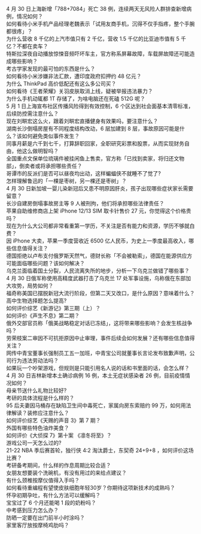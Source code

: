 4 月 30 日上海新增「788+7084」死亡 38 例，连续两天无风险人群排查新增病例，情况如何？  
如何看待小米手机产品经理老魏表示「试用友商手机，沉得不仅手指疼，整个手腕都很疼」？  
为什么营收 8 千亿的上汽市值只有 2 千亿，营收 1.5 千亿的比亚迪市值有 5 千亿？不都在卖车？  
特斯拉深夜自动播放惊悚音频吓坏车主，官方称系屏幕故障，车载屏故障还可能造成哪些影响？  
考古学家发现的最可怕的东西是什么？  
如何看待小米涉嫌非法汇款，遭印度政府扣押约 48 亿元？  
为什么 ThinkPad 高价低配还有这么多公司买？  
如何看待《王者荣耀》关羽皮肤取消上线，疑被举报违法暴力？  
为什么手机动辄都 1T 存储了，为啥电脑还在死磕 512G 呢？  
5 月 1 日上海宣布社区传播风险得到有效控制，6 个区达到社会面基本清零标准，后续防控需注意什么？  
现在刘畊宏这么火，跟着刘畊宏直播健身有效果吗，要注意什么？  
湖南长沙倒塌房屋有不同程度结构改动，6 层加建到 8 层，事故原因可能是什么？该如何避免类似事件发生？  
同事月薪是六千到七千，打算辞职回家，全职研究彩票和股票，从而实现财务自由，他这么做明智吗？  
全国重点文保单位琉璃件被挂闲鱼上售卖，官方称「已找到卖家，将归还文物部」，倒卖者或将承担哪些责任？  
哥谭市的反派们是否可以昼夜均出动，这样蝙蝠侠不就睡不了觉了?  
怎样理解鲁迅的「一棵是枣树，另一棵还是枣树」？  
4 月 30 日新加坡一婴儿染新冠后又患不明原因肝炎，孩子出现哪些症状家长需要留意？  
长沙自建房倒塌事故房主等 9 人被刑拘，他们将承担哪些法律责任？  
苹果自助维修商店上架 iPhone 12/13 SIM 取卡针售价 27 元，你觉得这个价格贵吗？  
现在为什么大公司都非常看重第一学历，不关注是否有能力和资源，学历不够就白费？  
因 iPhone 大卖，苹果一季度营收近 6500 亿人民币，为史上一季度最高收入，哪些信息值得关注？  
德国拒绝以卢布支付俄罗斯天然气，德财长称「不会被勒索」，德国在能源供应方可能面临哪些问题？该如何解决？  
乌克兰面临着国土分裂，人民流离失所的地步，分析一下乌克兰做错了哪些事？  
4 月 30 日俄军称使用高精度武器打击了乌克兰 17 处军事设施，乌称俄在东部加大攻势，局势如何？  
福奇称美国已摆脱新冠大流行阶段，但第二天又改口，是什么原因？意味着什么？  
高中生物选择题怎么提高?  
如何评价综艺《新游记》第三期（上）？  
如何评价《声生不息》第二期？  
俄外交部官员称「俄美战略稳定对话已冻结」，这将带来哪些影响？会发生核战争吗？  
劳荣枝案二审因不可抗拒原因中止审理，事件后续会如何发展？还有哪些信息值得关注？  
网传中青宝董事长强制员工五一加班，中青宝公司就董事长言论发布致歉声明，公司行为违法劳动法吗？  
如果玩一个吵架游戏，但规则是只能引用名人说的话和书里面的话，会怎么样？  
4 月 30 日吉林新增本土确诊病例 16 例，本土无症状感染者 26 例，目前疫情情况如何？  
母亲节送什么礼物比较好?  
考研的具体流程是什么样的？  
95 后夫妻因马桶存在缺陷卫生间中毒死亡，家属向房东索赔约 99 万，如何用法律解读？装修应注意什么？  
如何评价综艺《天赐的声音 3》第 7 期？  
外国有哪些特色油炸美食？  
如何评价《大侦探 7》第十案 《凛冬将至》？  
游戏公司一天怎么过的?  
21-22 NBA 季后赛首轮，独行侠 4:2 淘汰爵士，东契奇 24+9+8 ，如何评价这场比赛？  
考研备考期间，什么样的作息周期比较合适？  
女朋友想要装个洗碗机，有没有用过的来给点建议？  
有什么颈椎按摩仪值得入手吗？  
如何看待重编程有望使皮肤细胞年轻30岁？你期待这项新技术的成熟吗？  
怀孕初期孕吐，有什么方法可以缓解吗？  
宝宝过了 6 个月还能喝 1 段的奶粉吗？  
中考感到压力怎么办？  
防晒一定要在出门前半小时涂吗？  
家里客厅放按摩椅鸡肋吗？  
